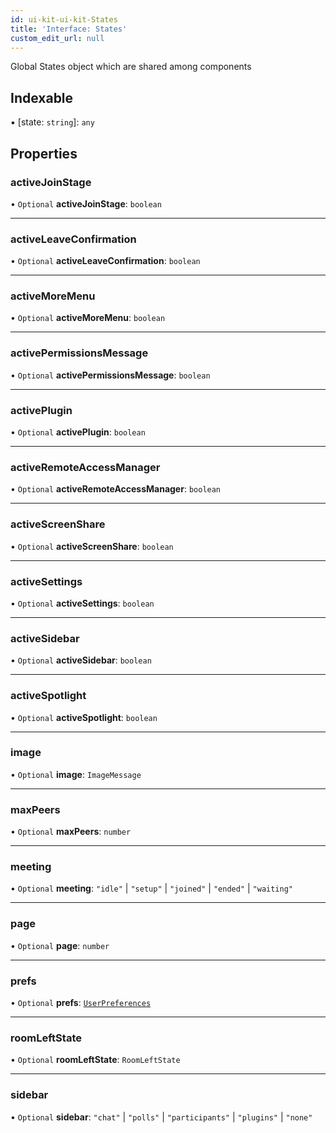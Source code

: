 ```yaml
---
id: ui-kit-ui-kit-States
title: 'Interface: States'
custom_edit_url: null
---
```


Global States object which are shared among components

## Indexable

▪ [state: `string`]: `any`

## Properties

### activeJoinStage

• `Optional` **activeJoinStage**: `boolean`

___

### activeLeaveConfirmation

• `Optional` **activeLeaveConfirmation**: `boolean`

___

### activeMoreMenu

• `Optional` **activeMoreMenu**: `boolean`

___

### activePermissionsMessage

• `Optional` **activePermissionsMessage**: `boolean`

___

### activePlugin

• `Optional` **activePlugin**: `boolean`

___

### activeRemoteAccessManager

• `Optional` **activeRemoteAccessManager**: `boolean`

___

### activeScreenShare

• `Optional` **activeScreenShare**: `boolean`

___

### activeSettings

• `Optional` **activeSettings**: `boolean`

___

### activeSidebar

• `Optional` **activeSidebar**: `boolean`

___

### activeSpotlight

• `Optional` **activeSpotlight**: `boolean`

___

### image

• `Optional` **image**: `ImageMessage`

___

### maxPeers

• `Optional` **maxPeers**: `number`

___

### meeting

• `Optional` **meeting**: ``"idle"`` \| ``"setup"`` \| ``"joined"`` \| ``"ended"`` \| ``"waiting"``

___

### page

• `Optional` **page**: `number`

___

### prefs

• `Optional` **prefs**: [`UserPreferences`](UserPreferences.md)

___

### roomLeftState

• `Optional` **roomLeftState**: `RoomLeftState`

___

### sidebar

• `Optional` **sidebar**: ``"chat"`` \| ``"polls"`` \| ``"participants"`` \| ``"plugins"`` \| ``"none"``


<head>
	<title>UI Kit Interface: States</title>
</head>
